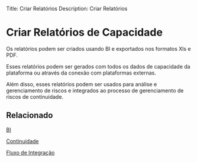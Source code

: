 Title: Criar Relatórios
Description: Criar Relatórios

# Criar Relatórios de Capacidade

Os relatórios podem ser criados usando BI e exportados nos formatos Xls e PDF.

Esses relatórios podem ser gerados com todos os dados de capacidade da plataforma ou através da conexão com plataformas externas.

Além disso, esses relatórios podem ser usados para análise e gerenciamento de riscos e integrados ao processo de gerenciamento de riscos de continuidade.

## Relacionado

[BI](/pt-br/4biz-helium/additional-features/smart-analytics/use-bi-solution.html)

[Continuidade](/pt-br/4biz-helium/processes/continuity/use/invoke-continuity.html#related)

[Fluxo de Integração](/pt-br/builder/advanced-options/service-integration-tracker.html)
